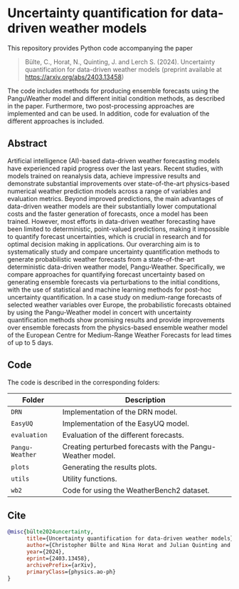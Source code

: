 # Uncertainty quantification for data-driven weather models

This repository provides Python code accompanying the paper
> Bülte, C., Horat, N., Quinting, J. and Lerch S. (2024). Uncertainty quantification for data-driven weather models
> (preprint available at https://arxiv.org/abs/2403.13458)
     
The code includes methods for producing ensemble forecasts using the PanguWeather model and different initial condition methods, as described in the paper. Furthermore, two post-processing approaches are implemented and can be used. In addition, code for evaluation of the different approaches is included.

## Abstract

Artificial intelligence (AI)-based data-driven weather forecasting models have experienced rapid progress over the last years. Recent studies, with models trained on reanalysis data, achieve impressive results and demonstrate substantial improvements over state-of-the-art physics-based numerical weather prediction models across a range of variables and evaluation metrics. Beyond improved predictions, the main advantages of data-driven weather models are their substantially lower computational costs and the faster generation of forecasts, once a model has been trained. However, most efforts in data-driven weather forecasting have been limited to deterministic, point-valued predictions, making it impossible to quantify forecast uncertainties, which is crucial in research and for optimal decision making in applications. Our overarching aim is to systematically study and compare uncertainty quantification methods to generate probabilistic weather forecasts from a state-of-the-art deterministic data-driven weather model, Pangu-Weather. Specifically, we compare approaches for quantifying forecast uncertainty based on generating ensemble forecasts via perturbations to the initial conditions, with the use of statistical and machine learning methods for post-hoc uncertainty quantification. In a case study on medium-range forecasts of selected weather variables over Europe, the probabilistic forecasts obtained by using the Pangu-Weather model in concert with uncertainty quantification methods show promising results and provide improvements over ensemble forecasts from the physics-based ensemble weather model of the European Centre for Medium-Range Weather Forecasts for lead times of up to 5 days.


## Code

The code is described in the corresponding folders:

| Folder | Description |
| ---- | ----------- | 
| `DRN` | Implementation of the DRN model. |
| `EasyUQ` | Implementation of the EasyUQ model. |
| `evaluation` | Evaluation of the different forecasts. |
| `Pangu-Weather` | Creating perturbed forecasts with the Pangu-Weather model. |
| `plots` | Generating the results plots. |
| `utils` | Utility functions. |
| `wb2` | Code for using the WeatherBench2 dataset. |

## Cite
```bibtex
@misc{bülte2024uncertainty,
      title={Uncertainty quantification for data-driven weather models}, 
      author={Christopher Bülte and Nina Horat and Julian Quinting and Sebastian Lerch},
      year={2024},
      eprint={2403.13458},
      archivePrefix={arXiv},
      primaryClass={physics.ao-ph}
}
```

